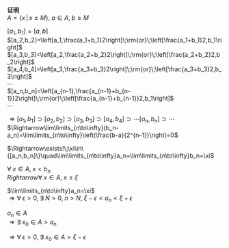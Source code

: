 **证明**  
$A=\{x\,|\,x\leq M\},\; a\in A,\;b\geq M$  
  
$[a_1,b_1]=[a,b]$  
$[a_2,b_2]=\left[a_1,\frac{a_1+b_1}2\right]\;\rm{or}\;\left[\frac{a_1+b_1}2,b_1\right]$  
$[a_3,b_3]=\left[a_2,\frac{a_2+b_2}2\right]\;\rm{or}\;\left[\frac{a_2+b_2}2,b_2\right]$  
$[a_4,b_4]=\left[a_3,\frac{a_3+b_3}2\right]\;\rm{or}\;\left[\frac{a_3+b_3}2,b_3\right]$  
$\cdots$  
$[a_n,b_n]=\left[a_{n-1},\frac{a_{n-1}+b_{n-1}}2\right]\;\rm{or}\;\left[\frac{a_{n-1}+b_{n-1}}2,b_1\right]$  
$\cdots$  
  
$\Rightarrow[a_1,b_1]\supset[a_2,b_2]\supset[a_3,b_3]\supset[a_4,b_4]\supset \cdots[a_n,b_n]\supset \cdots$  
$\Rightarrow\lim\limits_{n\to\infty}(b_n-a_n)=\lim\limits_{n\to\infty}\left(\frac{b-a}{2^{n-1}}\right)=0$  
  
$\Rightarrow\exists!\;\xi\in\{[a_n,b_n]\}\quad\lim\limits_{n\to\infty}a_n=\lim\limits_{n\to\infty}b_n=\xi$  
  
$\forall\;x\in A,\;x<b_n$  
$Rightarrow\forall\;x\in A,\;x\leq\xi$  
  
$\lim\limits_{n\to\infty}a_n=\xi$  
$\Rightarrow\forall\;\epsilon>0,\;\exists\;N>0,\;n>N,\;\xi-\epsilon<a_n<\xi+\epsilon$  
  
$a_n\in A$  
$\Rightarrow\exists\;x_0\in A>a_n$  
  
$\Rightarrow\forall\;\epsilon>0,\;\exists\;x_0\in A>\xi-\epsilon$  
